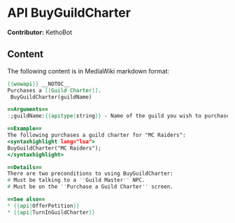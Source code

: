 # API BuyGuildCharter

**Contributor:** KethoBot

## Content

The following content is in MediaWiki markdown format:

```mediawiki
{{wowapi}} __NOTOC__
Purchases a [[Guild Charter]].
 BuyGuildCharter(guildName)

==Arguments==
:;guildName:{{apitype|string}} - Name of the guild you wish to purchase a guild charter for.

==Example==
The following purchases a guild charter for "MC Raiders":
<syntaxhighlight lang="lua">
BuyGuildCharter("MC Raiders");
</syntaxhighlight>

==Details==
There are two preconditions to using BuyGuildCharter:
# Must be talking to a ''Guild Master'' NPC.
# Must be on the ''Purchase a Guild Charter'' screen.

==See also==
* {{api|OfferPetition}}
* {{api|TurnInGuildCharter}}
```